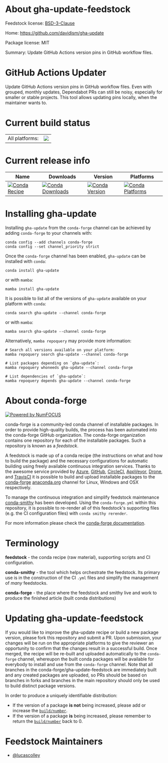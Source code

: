 About gha-update-feedstock
==========================

Feedstock license: [BSD-3-Clause](https://github.com/conda-forge/gha-update-feedstock/blob/main/LICENSE.txt)

Home: https://github.com/davidism/gha-update

Package license: MIT

Summary: Update GitHub Actions version pins in GitHub workflow files.

# GitHub Actions Updater

Update GitHub Actions version pins in GitHub workflow files. Even with grouped,
monthly updates, Dependabot PRs can still be noisy, especially for smaller or
stable projects. This tool allows updating pins locally, when the maintainer
wants to.

Current build status
====================


<table><tr><td>All platforms:</td>
    <td>
      <a href="https://dev.azure.com/conda-forge/feedstock-builds/_build/latest?definitionId=25284&branchName=main">
        <img src="https://dev.azure.com/conda-forge/feedstock-builds/_apis/build/status/gha-update-feedstock?branchName=main">
      </a>
    </td>
  </tr>
</table>

Current release info
====================

| Name | Downloads | Version | Platforms |
| --- | --- | --- | --- |
| [![Conda Recipe](https://img.shields.io/badge/recipe-gha--update-green.svg)](https://anaconda.org/conda-forge/gha-update) | [![Conda Downloads](https://img.shields.io/conda/dn/conda-forge/gha-update.svg)](https://anaconda.org/conda-forge/gha-update) | [![Conda Version](https://img.shields.io/conda/vn/conda-forge/gha-update.svg)](https://anaconda.org/conda-forge/gha-update) | [![Conda Platforms](https://img.shields.io/conda/pn/conda-forge/gha-update.svg)](https://anaconda.org/conda-forge/gha-update) |

Installing gha-update
=====================

Installing `gha-update` from the `conda-forge` channel can be achieved by adding `conda-forge` to your channels with:

```
conda config --add channels conda-forge
conda config --set channel_priority strict
```

Once the `conda-forge` channel has been enabled, `gha-update` can be installed with `conda`:

```
conda install gha-update
```

or with `mamba`:

```
mamba install gha-update
```

It is possible to list all of the versions of `gha-update` available on your platform with `conda`:

```
conda search gha-update --channel conda-forge
```

or with `mamba`:

```
mamba search gha-update --channel conda-forge
```

Alternatively, `mamba repoquery` may provide more information:

```
# Search all versions available on your platform:
mamba repoquery search gha-update --channel conda-forge

# List packages depending on `gha-update`:
mamba repoquery whoneeds gha-update --channel conda-forge

# List dependencies of `gha-update`:
mamba repoquery depends gha-update --channel conda-forge
```


About conda-forge
=================

[![Powered by
NumFOCUS](https://img.shields.io/badge/powered%20by-NumFOCUS-orange.svg?style=flat&colorA=E1523D&colorB=007D8A)](https://numfocus.org)

conda-forge is a community-led conda channel of installable packages.
In order to provide high-quality builds, the process has been automated into the
conda-forge GitHub organization. The conda-forge organization contains one repository
for each of the installable packages. Such a repository is known as a *feedstock*.

A feedstock is made up of a conda recipe (the instructions on what and how to build
the package) and the necessary configurations for automatic building using freely
available continuous integration services. Thanks to the awesome service provided by
[Azure](https://azure.microsoft.com/en-us/services/devops/), [GitHub](https://github.com/),
[CircleCI](https://circleci.com/), [AppVeyor](https://www.appveyor.com/),
[Drone](https://cloud.drone.io/welcome), and [TravisCI](https://travis-ci.com/)
it is possible to build and upload installable packages to the
[conda-forge](https://anaconda.org/conda-forge) [anaconda.org](https://anaconda.org/)
channel for Linux, Windows and OSX respectively.

To manage the continuous integration and simplify feedstock maintenance
[conda-smithy](https://github.com/conda-forge/conda-smithy) has been developed.
Using the ``conda-forge.yml`` within this repository, it is possible to re-render all of
this feedstock's supporting files (e.g. the CI configuration files) with ``conda smithy rerender``.

For more information please check the [conda-forge documentation](https://conda-forge.org/docs/).

Terminology
===========

**feedstock** - the conda recipe (raw material), supporting scripts and CI configuration.

**conda-smithy** - the tool which helps orchestrate the feedstock.
                   Its primary use is in the construction of the CI ``.yml`` files
                   and simplify the management of *many* feedstocks.

**conda-forge** - the place where the feedstock and smithy live and work to
                  produce the finished article (built conda distributions)


Updating gha-update-feedstock
=============================

If you would like to improve the gha-update recipe or build a new
package version, please fork this repository and submit a PR. Upon submission,
your changes will be run on the appropriate platforms to give the reviewer an
opportunity to confirm that the changes result in a successful build. Once
merged, the recipe will be re-built and uploaded automatically to the
`conda-forge` channel, whereupon the built conda packages will be available for
everybody to install and use from the `conda-forge` channel.
Note that all branches in the conda-forge/gha-update-feedstock are
immediately built and any created packages are uploaded, so PRs should be based
on branches in forks and branches in the main repository should only be used to
build distinct package versions.

In order to produce a uniquely identifiable distribution:
 * If the version of a package **is not** being increased, please add or increase
   the [``build/number``](https://docs.conda.io/projects/conda-build/en/latest/resources/define-metadata.html#build-number-and-string).
 * If the version of a package **is** being increased, please remember to return
   the [``build/number``](https://docs.conda.io/projects/conda-build/en/latest/resources/define-metadata.html#build-number-and-string)
   back to 0.

Feedstock Maintainers
=====================

* [@lucascolley](https://github.com/lucascolley/)

